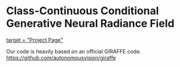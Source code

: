 # Class-Continuous Conditional Generative Neural Radiance Field
<A href = "https://tom919654.github.io/C3G_NeRF/"> target = "Project Page" </A>




Our code is heavily based on an official GIRAFFE code.
https://github.com/autonomousvision/giraffe
